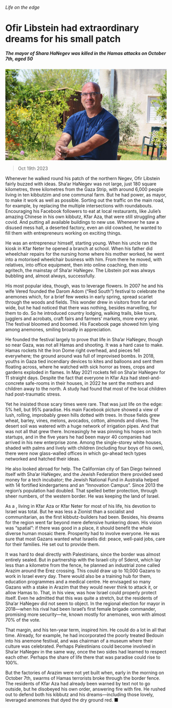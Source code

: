 ###### Life on the edge

# Ofir Libstein had extraordinary dreams for his small patch 

##### The mayor of Shara HaNegev was killed in the Hamas attacks on October 7th, aged 50 

![image](images/20231021_OBP002.jpg) 

> Oct 19th 2023 

Whenever he walked round his patch of the northern Negev, Ofir Libstein fairly buzzed with ideas. Sha’ar HaNegev was not large, just 180 square kilometres, three kilometres from the Gaza Strip, with around 6,000 people living in ten kibbutzim and one communal farm. But he had power, as mayor, to make it work as well as possible. Sorting out the traffic on the main road, for example, by replacing the multiple intersections with roundabouts. Encouraging his Facebook followers to eat at local restaurants, like Julie’s amazing Chinese in his own kibbutz, Kfar Aza, that were still struggling after covid. And putting all available buildings to new use. Whenever he saw a disused mess hall, a deserted factory, even an old cowshed, he wanted to fill them with entrepreneurs working on exciting things. 

He was an entrepreneur himself, starting young. When his uncle ran the kiosk in Kfar Neter he opened a branch at school. When his father did wheelchair repairs for the nursing home where his mother worked, he went into a motorised wheelchair business with him. From there he moved, with relatives, into office equipment, then into online coaching, then into agritech, the mainstay of Sha’ar HaNegev. The Libstein pot was always bubbling and, almost always, successfully.

His most popular idea, though, was to leverage flowers. In 2007 he and his wife Vered founded the Darom Adom (“Red South”) festival to celebrate the anemones which, for a brief few weeks in early spring, spread scarlet through the woods and fields. This wonder drew in visitors from far and wide, but he had noticed that there was nothing, besides marvelling, for them to do. So he introduced country lodging, walking trails, bike tours, jugglers and acrobats, craft fairs and farmers’ markets, more every year. The festival bloomed and boomed. His Facebook page showed him lying among anemones, smiling broadly in appreciation. 

He founded the festival largely to prove that life in Sha’ar HaNegev, though so near Gaza, was not all Hamas and shooting. It was a hard case to make. Hamas rockets hit the Iron Dome right overhead, and pieces fell everywhere; the ground around was full of improvised bombs. In 2018, youths in Gaza tied incendiary devices to kites and balloons and sent them floating across, where he watched with sick horror as trees, crops and gardens exploded in flames. In May 2021 rockets fell on Sha’ar HaNegev for 11 straight days. Despite the fact that everyone in Kfar Aza had steel-and-concrete safe-rooms in their houses, in 2022 he sent the mothers and children away to the north. A study had found that most of the local children had post-traumatic stress. 

Yet he insisted those scary times were rare. That was just life on the edge: 5% hell, but 95% paradise. His main Facebook picture showed a view of lush, rolling, improbably green hills dotted with trees. In those fields grew wheat, barley, vines, melons, avocados, cotton, almonds and olives. The desert soil was watered with a huge network of irrigation pipes. And that was not all that grew there. Increasingly he was pinning his hopes on tech startups, and in the five years he had been mayor 40 companies had arrived in his new enterprise zone. Among the single-storey white houses, shaded with palms and lively with children (including four boys of his own), there were now glass-walled offices in which go-ahead tech types networked and hatched their ideas. 

He also looked abroad for help. The Californian city of San Diego twinned itself with Sha’ar HaNegev, and the Jewish Federation there provided seed money for a tech incubator; the Jewish National Fund in Australia helped with 14 fortified kindergartens and an “Innovation Campus”. Since 2013 the region’s population had doubled. That spelled better protection, through sheer numbers, of the western border. He was keeping the land of Israel. 

As a , living in Kfar Aza or Kfar Neter for most of his life, his devotion to Israel was total. But he was less a Zionist than a socialist and communitarian, as the first kibbutz-builders had been. Besides, his dreams for the region went far beyond mere defensive hunkering down. His vision was “spatial”: if there was good in a place, it should benefit the whole diverse human mosaic there. Prosperity had to involve everyone. He was sure that most Gazans wanted what Israelis did: peace, well-paid jobs, care for their families. He set out to provide them. 

It was hard to deal directly with Palestinians, since the border was almost entirely sealed. But in partnership with the Israeli city of Sderot, which lay less than a kilometre from the fence, he planned an industrial zone called Arazim around the Erez crossing. This could draw up to 10,000 Gazans to work in Israel every day. There would also be a training hub for them, education programmes and a medical centre. He envisaged so many Gazans with a stake in Arazim that they would never think to attack it, or allow Hamas to. That, in his view, was how Israel could properly protect itself. Even he admitted that this was quite a stretch, but the residents of Sha’ar HaNegev did not seem to object. In the regional election for mayor in 2018—when his rival had been Israel’s first female brigade commander, promising more security—he, known mostly for anemones, won with almost 70% of the vote. 

That margin, and his ten-year term, inspired him. He could do a lot in all that time. Already, for example, he had incorporated the poorly treated Bedouin into his anemone festival, and was chairman of a museum where their culture was celebrated. Perhaps Palestinians could become involved in Sha’ar HaNegev in the same way, once the two sides had learned to respect each other. Perhaps the share of life there that was paradise could rise to 100%. 

But the factories of Arazim were not yet built when, early in the morning on October 7th, swarms of Hamas terrorists broke through the border fence. The residents of Kfar Aza had already been warned by text not to go outside, but he disobeyed his own order, answering fire with fire. He rushed out to defend both his kibbutz and his dreams—including those lovely, leveraged anemones that dyed the dry ground red. ■


